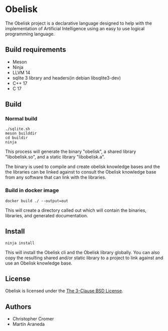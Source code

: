 # Obelisk

The Obelisk project is a declarative language designed to help with the implementation of Artificial Intelligence using an easy to use logical programming language.

## Build requirements

 - Meson
 - Ninja
 - LLVM 14
 - sqlite 3 library and headers(in debian libsqlite3-dev)
 - C++ 17
 - C 17

## Build

### Normal build

```
./sqlite.sh
meson builddir
cd buildir
ninja
```

This process will generate the binary "obelisk", a shared library "libobelisk.so", and a static library "libobelisk.a".

The binary is used to compile and create obelisk knowledge bases and the the libraries can be linked against to consult the Obelisk knowledge base from any software that can link with the libraries.

### Build in docker image

```
docker build ./ --output=out
```

This will create a directory called out which will contain the binaries, libraries, and generated documentation.

## Install

```
ninja install
```

This will install the Obelisk cli and the Obelisk library globally. You can also copy the resulting shared and/or static library to a project to link against and use an Obelisk knowledge base.

## License

Obelisk is licensed under the [The 3-Clause BSD License](LICENSE).

## Authors

 - Christopher Cromer
 - Martín Araneda

